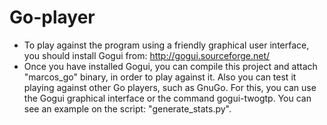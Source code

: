 Go-player
=========

- To play against the program using a friendly graphical user interface, you should install Gogui from: http://gogui.sourceforge.net/
- Once you have installed Gogui, you can compile this project and attach "marcos_go" binary, in order to play against it. Also you can test it playing against other Go players, such as GnuGo. For this, you can use the Gogui graphical interface or the command gogui-twogtp. You can see an example on the script: "generate_stats.py".


